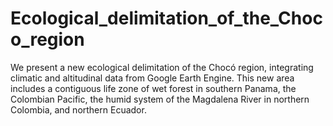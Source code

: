 # Ecological_delimitation_of_the_Choco_region
We present a new ecological delimitation of the Chocó region, integrating climatic and altitudinal data from Google Earth Engine. This new area includes a contiguous life zone of wet forest in southern Panama, the Colombian Pacific, the humid system of the Magdalena River in northern Colombia, and northern Ecuador.

